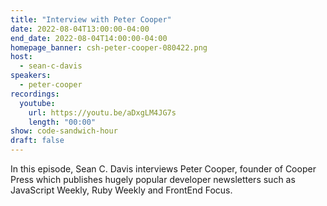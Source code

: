```yaml
---
title: "Interview with Peter Cooper"
date: 2022-08-04T13:00:00-04:00
end_date: 2022-08-04T14:00:00-04:00
homepage_banner: csh-peter-cooper-080422.png
host:
  - sean-c-davis
speakers:
  - peter-cooper
recordings:
  youtube:
    url: https://youtu.be/aDxgLM4JG7s
    length: "00:00"
show: code-sandwich-hour
draft: false
---
```


In this episode, Sean C. Davis interviews Peter Cooper, founder of Cooper Press which publishes hugely popular developer newsletters such as JavaScript Weekly, Ruby Weekly and FrontEnd Focus.
